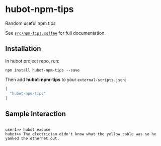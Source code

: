 # hubot-npm-tips

Random useful npm tips

See [`src/npm-tips.coffee`](src/npm-tips.coffee) for full documentation.

## Installation

In hubot project repo, run:

`npm install hubot-npm-tips --save`

Then add **hubot-npm-tips** to your `external-scripts.json`:

```json
[
  "hubot-npm-tips"
]
```

## Sample Interaction

```

user1>> hubot excuse
hubot>> The electrician didn't know what the yellow cable was so he yanked the ethernet out.

```
